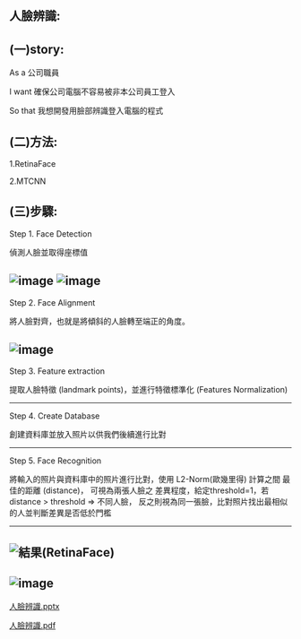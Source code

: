**人臉辨識:**
---
(一)story:
--
As a 公司職員

I want 確保公司電腦不容易被非本公司員工登入 

So that 我想開發用臉部辨識登入電腦的程式

(二)方法:
--
1.RetinaFace

2.MTCNN

(三)步驟:
--
Step 1. Face Detection

偵測人臉並取得座標值

![image](https://github.com/Hungtom831206/Face-Recognition/assets/152977486/b8c92bee-8146-47d9-b00e-fcaa24a037a4)
![image](https://github.com/Hungtom831206/Face-Recognition/assets/152977486/a5448cdc-8a40-4909-b35e-1d0c928241cc)
---
Step 2. Face Alignment

將人臉對齊，也就是將傾斜的人臉轉至端正的角度。

![image](https://github.com/Hungtom831206/Face-Recognition/assets/152977486/874c4224-2532-4924-bf06-2e841f4b4589)
---
Step 3. Feature extraction

提取人臉特徵 (landmark points)，並進行特徵標準化 (Features Normalization)

---
Step 4. Create Database

創建資料庫並放入照片以供我們後續進行比對

---
Step 5. Face Recognition

將輸入的照片與資料庫中的照片進行比對，使用 L2-Norm(歐幾里得) 計算之間 最佳的距離 (distance)，
可視為兩張人臉之 差異程度，給定threshold=1，若 distance > threshold ⇒ 不同人臉，
反之則視為同一張臉，比對照片找出最相似的人並判斷差異是否低於門檻

---
![結果(RetinaFace)](https://github.com/Hungtom831206/Face-Recognition/assets/152977486/8dc2d94e-4956-40ac-96ac-230ca44d008e)
---
![image](https://github.com/Hungtom831206/Face-Recognition/assets/152977486/c6bbe6f4-2101-4620-9f2b-328c0dd00640)
---
[人臉辨識.pptx](https://github.com/Hungtom831206/Face-Recognition/files/13998048/default.pptx)

[人臉辨識.pdf](https://github.com/Hungtom831206/Face-Recognition/files/13998052/default.pdf)

